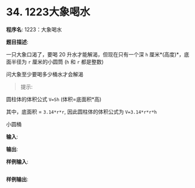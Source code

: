 # 34. 1223大象喝水

**程序名**: 1223：大象喝水

**题目描述**:

一只大象口渴了，要喝 20 升水才能解渴，但现在只有一个深 `h` 厘米*(高度)*，底面半径为 `r` 厘米的小圆筒 (`h` 和 `r` 都是整数)

问大象至少要喝多少桶水才会解渴

> 提示:

圆柱体的体积公式 `V=Sh` (体积=底面积*高)

其中，底面积 = `3.14*r*r`, 因此圆柱体的体积公式为 `V=3.14*r*r*h`

小圆桶

**输入**: 

**输出**: 

**样例输入**:
```text

```

**样例输出**:
```text

```